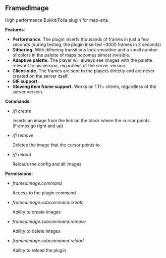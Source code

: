 ## FramedImage

High performance Bukkit/Folia plugin for map-arts.

<b>Features</b>:
<ul>
<li><b>Performance.</b> The plugin inserts thousands of frames in just a few seconds (during testing, the plugin inserted ~3000 frames in 2 seconds)</li>
<li><b>Dithering.</b> With dithering transitions look smoother and a small number of colors in the palette of maps becomes almost invisible.</li>
<li><b>Adaptive palette.</b> The player will always see images with the palette relevant to his version, regardless of the server version.</li>
<li><b>Client-side.</b> The frames are sent to the players directly and are never created on the server itself.</li>
<li><b>GIF support.</b></li>
<li><b>Glowing item frame support.</b> Works on 1.17+ clients, regardless of the server version.</li>
</ul>

<b>Commands:</b>
<ul>
<li><i>/fi create <width> <height> <imageUrl></i><p>Inserts an image from the link on the block where the cursor points. (Frames go right and up)</p></li>
<li><i>/fi remove</i><p>Deletes the image that the cursor points to.</p></li>
<li><i>/fi reload</i><p>Reloads the config and all images</p></li>
</ul>

<b>Permissions:</b>
<ul>
<li><i>framedimage.command</i><p>Access to the plugin command</p></li>
<li><i>framedimage.subcommand.create</i><p>Ability to create images</p></li>
<li><i>framedimage.subcommand.remove</i><p>Ability to delete images</p></li>
<li><i>framedimage.subcommand.reload</i><p>Ability to reload the plugin</p></li>
</ul>
